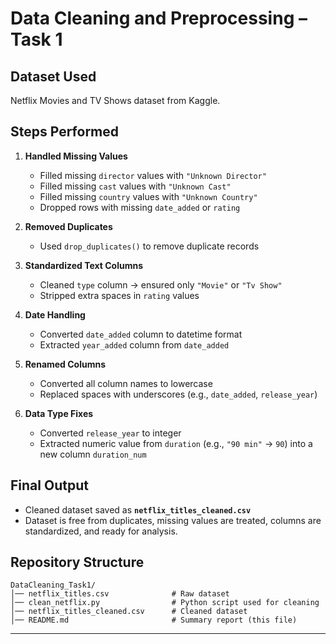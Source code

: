 # Data Cleaning and Preprocessing – Task 1

## Dataset Used

Netflix Movies and TV Shows dataset from Kaggle.

## Steps Performed

1. **Handled Missing Values**

   * Filled missing `director` values with `"Unknown Director"`
   * Filled missing `cast` values with `"Unknown Cast"`
   * Filled missing `country` values with `"Unknown Country"`
   * Dropped rows with missing `date_added` or `rating`

2. **Removed Duplicates**

   * Used `drop_duplicates()` to remove duplicate records

3. **Standardized Text Columns**

   * Cleaned `type` column → ensured only `"Movie"` or `"Tv Show"`
   * Stripped extra spaces in `rating` values

4. **Date Handling**

   * Converted `date_added` column to datetime format
   * Extracted `year_added` column from `date_added`

5. **Renamed Columns**

   * Converted all column names to lowercase
   * Replaced spaces with underscores (e.g., `date_added`, `release_year`)

6. **Data Type Fixes**

   * Converted `release_year` to integer
   * Extracted numeric value from `duration` (e.g., `"90 min"` → `90`) into a new column `duration_num`

## Final Output

* Cleaned dataset saved as **`netflix_titles_cleaned.csv`**
* Dataset is free from duplicates, missing values are treated, columns are standardized, and ready for analysis.

## Repository Structure

```
DataCleaning_Task1/
│── netflix_titles.csv              # Raw dataset
│── clean_netflix.py                # Python script used for cleaning
│── netflix_titles_cleaned.csv      # Cleaned dataset
│── README.md                       # Summary report (this file)
```

---
